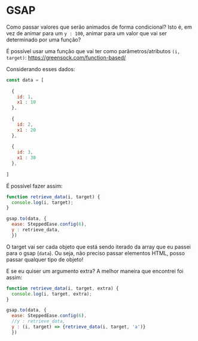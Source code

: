 # GSAP

Como passar valores que serão animados de forma condicional? Isto é, em vez de animar para um `y : 100`, animar para um valor que vai ser determinado por uma função?

É possível usar uma função que vai ter como parâmetros/atributos `(i, target)`: https://greensock.com/function-based/

Considerando esses dados: 

```js
const data = [
  
  {
    id: 1,
    x1 : 10 
  },
  
  {
    id: 2,
    x1 : 20 
  },
  
  {
    id: 3,
    x1 : 30 
  },
 
]
```

É possível fazer assim:

```js
function retrieve_data(i, target) {
  console.log(i, target);
}

gsap.to(data, {
  ease: SteppedEase.config(6),
  y : retrieve_data,
  })

```

O target vai ser cada objeto que está sendo iterado da array que eu passei para o gsap (`data`). Ou seja, não preciso passar elementos HTML, posso passar qualquer tipo de objeto!

E se eu quiser um argumento extra? A melhor maneira que encontrei foi assim:

```js 
function retrieve_data(i, target, extra) {
  console.log(i, target, extra);
}

gsap.to(data, {
  ease: SteppedEase.config(6),
  //y : retrieve_data,
  y : (i, target) => {retrieve_data(i, target, 'a')}
  })
```
